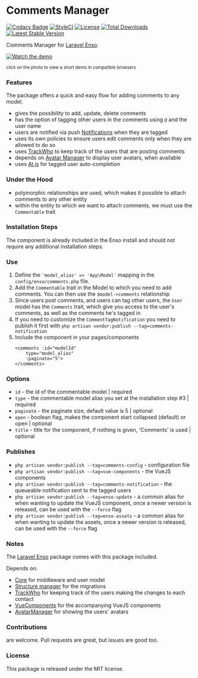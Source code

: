 <!--h-->
# Comments Manager

[![Codacy Badge](https://api.codacy.com/project/badge/Grade/d96ab52d782d46b9a94e00ea6059b34c)](https://www.codacy.com/app/laravel-enso/CommentsManager?utm_source=github.com&utm_medium=referral&utm_content=laravel-enso/CommentsManager&utm_campaign=badger)
[![StyleCI](https://styleci.io/repos/85583597/shield?branch=master)](https://styleci.io/repos/85583597)
[![License](https://poser.pugx.org/laravel-enso/commentsmanager/license)](https://https://packagist.org/packages/laravel-enso/commentsmanager)
[![Total Downloads](https://poser.pugx.org/laravel-enso/commentsmanager/downloads)](https://packagist.org/packages/laravel-enso/commentsmanager)
[![Latest Stable Version](https://poser.pugx.org/laravel-enso/commentsmanager/version)](https://packagist.org/packages/laravel-enso/commentsmanager)
<!--/h-->

Comments Manager for [Laravel Enso](https://github.com/laravel-enso/Enso).

[![Watch the demo](https://laravel-enso.github.io/commentsmanager/screenshots/bulma_018_thumb.png)](https://laravel-enso.github.io/commentsmanager/videos/bulma_demo_01.webm)

<sup>click on the photo to view a short demo in compatible browsers</sup>


### Features

The package offers a quick and easy flow for adding comments to any model.

- gives the possibility to add, update, delete comments
- has the option of tagging other users in the comments using `@` and the user name
- users are notified via push [Notifications](https://github.com/laravel-enso/Notifications) when they are tagged
- uses its own policies to ensure users edit comments only when they are allowed to do so
- uses [TrackWho](https://github.com/laravel-enso/TrackWho) to keep track of the users that are posting comments
- depends on [Avatar Manager](https://github.com/laravel-enso/AvatarManager) to display user avatars, when available
- uses [At.js](https://github.com/ichord/At.js) for tagged user auto-completion

### Under the Hood
- polymorphic relationships are used, which makes it possible to attach comments to any other entity
- within the entity to which we want to attach comments, we must use the `Commentable` trait

### Installation Steps

The component is already included in the Enso install and should not require any additional installation steps.


### Use

1. Define the `'model_alias' => 'App\Model'` mapping in the `config/enso/comments.php` file.
2. Add the `Commentable` trait in the Model to which you need to add comments. 
    You can then use the `$model->comments` relationship
3. Since users post comments, and users can tag other users, the `User` model has the `Comments` trait, 
    which give you access to the user's comments, as well as the comments he's tagged in 
4. If you need to customize the `CommentTagNotification` you need to publish it first with
    `php artisan vendor:publish --tag=comments-notification`
5. Include the component in your pages/components
    ```
    <comments :id="modelId"
        type="model_alias"
        :paginate="5">
    </comments>
    ```

### Options

- `id` - the id of the commentable model | required
- `type` - the commentable model alias you set at the installation step #3 | required
- `paginate` - the paginate size, default value is 5 | optional
- `open` - boolean flag, makes the component start collapsed (default) or open | optional
- `title` - title for the component, if nothing is given, 'Comments' is used | optional

### Publishes
- `php artisan vendor:publish --tag=comments-config` - configuration file
- `php artisan vendor:publish --tag=vue-components` - the VueJS components
- `php artisan vendor:publish --tag=comments-notification` - the queueable notification sent to the tagged users
- `php artisan vendor:publish --tag=enso-update` - a common alias for when wanting to update the VueJS component,
once a newer version is released, can be used with the `--force` flag
- `php artisan vendor:publish --tag=enso-assets` - a common alias for when wanting to update the assets,
once a newer version is released, can be used with the `--force` flag


### Notes

The [Laravel Enso](https://github.com/laravel-enso/Enso) package comes with this package included.

Depends on:
 - [Core](https://github.com/laravel-enso/Core) for middleware and user model 
 - [Structure manager](https://github.com/laravel-enso/StructureManager) for the migrations
 - [TrackWho](https://github.com/laravel-enso/TrackWho) for keeping track of the users making the changes to each contact
 - [VueComponents](https://github.com/laravel-enso/VueComponents) for the accompanying VueJS components
 - [AvatarManager](https://github.com/laravel-enso/AvatarManager) for showing the users' avatars

<!--h-->
### Contributions

are welcome. Pull requests are great, but issues are good too.

### License

This package is released under the MIT license.
<!--/h-->